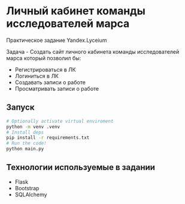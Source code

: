 # Личный кабинет команды исследователей марса

Практическое задание Yandex.Lyceium

Задача - Создать сайт личного кабинета команды исследователей марса который позволил бы:
- Регистрироваться в ЛК
- Логиниться в ЛК
- Создавать записи о работе
- Просматривать записи о работе

## Запуск

```bash
# Optionally activate virtual enviroment
python -m venv .venv
# Install deps
pip install -r requirements.txt
# Run the code!
python main.py
```

## Технологии используемые в задании

- Flask
- Bootstrap
- SQLAlchemy